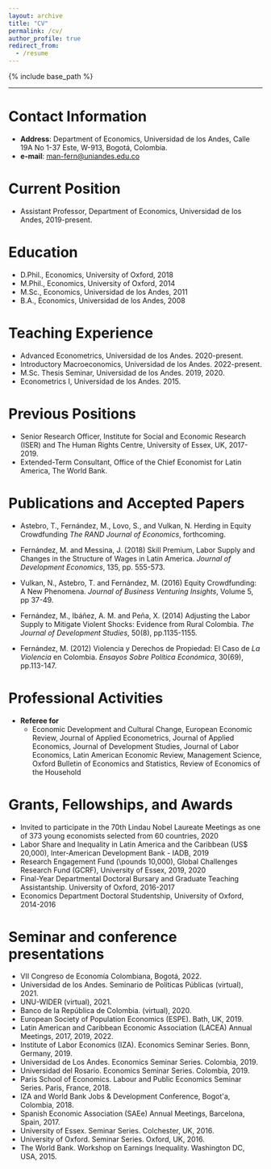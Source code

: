 ```yaml
---
layout: archive
title: "CV"
permalink: /cv/
author_profile: true
redirect_from:
  - /resume
---
```


{% include base_path %}

<hr>

Contact Information
======
* **Address**: Department of Economics, Universidad de los Andes, Calle 19A No 1-37 Este, W-913, Bogotá, Colombia.
* **e-mail**: <man-fern@uniandes.edu.co>

Current Position
======
* Assistant Professor, Department of Economics, Universidad de los Andes, 2019-present.

Education
======
* D.Phil., Economics, University of Oxford, 2018
* M.Phil., Economics, University of Oxford, 2014
* M.Sc.,   Economics, Universidad de los Andes, 2011
* B.A., Economics,  Universidad de los Andes, 2008 

Teaching Experience
======
* Advanced Econometrics, Universidad de los Andes. 2020-present.
* Introductory Macroeconomics, Universidad de los Andes. 2022-present.
* M.Sc. Thesis Seminar, Universidad de los Andes. 2019, 2020. 
* Econometrics I, Universidad de los Andes. 2015.

Previous Positions
======
* Senior Research Officer, Institute for Social and Economic Research (ISER) and The Human Rights Centre, University of Essex, UK, 2017-2019.
* Extended-Term Consultant, Office of the Chief Economist for Latin America, The World Bank.

Publications and Accepted Papers
======
* Astebro, T., Fernández, M., Lovo, S., and Vulkan, N. Herding in Equity Crowdfunding *The RAND Journal of Economics*, forthcoming.

* Fernández, M. and Messina, J. (2018) Skill Premium, Labor Supply and Changes in the Structure of Wages in Latin America. *Journal of Development Economics*, 135, pp. 555-573. 

* Vulkan, N., Astebro, T. and Fernández, M. (2016) Equity Crowdfunding: A New Phenomena. *Journal of Business Venturing Insights*,  Volume 5, pp 37-49.     

* Fernández, M., Ibáñez, A. M. and Peña, X. (2014) Adjusting the Labor Supply to Mitigate Violent Shocks: Evidence from Rural Colombia. *The Journal of Development Studies*, 50(8), pp.1135-1155.

* Fernández, M. (2012) Violencia y Derechos de Propiedad: El Caso de *La Violencia* en Colombia. *Ensayos Sobre Política Económica*, 30(69), pp.113-147. 

Professional Activities
======
* **Referee for**
  * Economic Development and Cultural Change, European Economic Review, Journal of Applied Econometrics, Journal of Applied Economics, Journal of Development Studies, Journal of Labor Economics, Latin American Economic Review, Management Science, Oxford Bulletin of Economics and Statistics, Review of Economics of the Household

Grants, Fellowships, and Awards
======
* Invited to participate in the 70th Lindau Nobel Laureate Meetings as one of 373 young economists selected from 60 countries, 2020
* Labor Share and lnequality in Latin America and the Caribbean (US\$ 20,000), Inter-American Development Bank - IADB, 2019
* Research Engagement Fund (\pounds 10,000), Global Challenges Research Fund (GCRF), University of Essex, 2019, 2020
* Final-Year Departmental Doctoral Bursary and Graduate Teaching Assistantship. University of Oxford, 2016-2017
* Economics Department Doctoral Studentship, University of Oxford, 2014-2016

Seminar and conference presentations
======
* VII Congreso de Economía Colombiana, Bogotá, 2022.
* Universidad de los Andes. Seminario de Políticas Públicas (virtual), 2021.
* UNU-WIDER (virtual), 2021.
* Banco de la República de Colombia. (virtual), 2020.
* European Society of Population Economics (ESPE). Bath, UK, 2019.
* Latin American and Caribbean Economic Association (LACEA) Annual Meetings, 2017, 2019, 2022.
* Institute of Labor Economics (IZA). Economics Seminar Series. Bonn, Germany, 2019.
* Universidad de Los Andes. Economics Seminar Series. Colombia, 2019.
* Universidad del Rosario. Economics Seminar Series. Colombia, 2019.
* Paris School of Economics. Labour and Public Economics Seminar Series. Paris, France, 2018.
* IZA and World Bank Jobs \& Development Conference, Bogot\'a, Colombia, 2018.
* Spanish Economic Association (SAEe) Annual Meetings, Barcelona, Spain, 2017.
* University of Essex. Seminar Series. Colchester, UK, 2016.
* University of Oxford. Seminar Series. Oxford, UK, 2016.
* The World Bank. Workshop on Earnings Inequality. Washington DC, USA, 2015. 